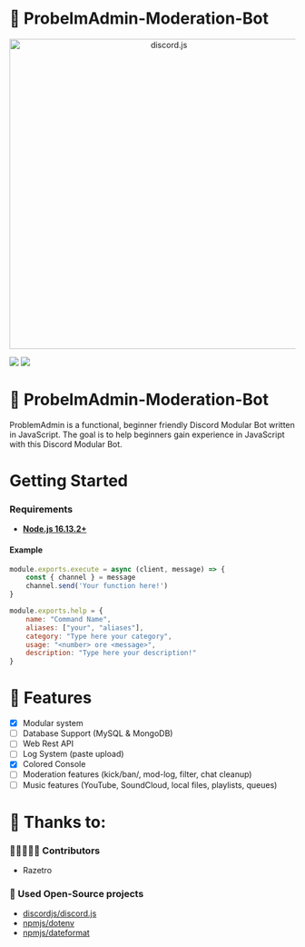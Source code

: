 # 💾 ProbelmAdmin-Moderation-Bot

<div align="center">
    <a href="https://discord.js.org"><img src="https://discord.js.org/static/logo.svg" width="546" alt="discord.js" /></a>
</div>

![](https://img.shields.io/badge/Code-JavaScript-informational?style=flat&logo=javascript&logoColor=white&color=6aa6f8)
![](https://img.shields.io/badge/npm-v.16.13.2-informational?style=flat&logo=npm&logoColor=white&color=6aa6f8)

# 💾 ProbelmAdmin-Moderation-Bot
ProblemAdmin is a functional, beginner friendly Discord Modular Bot written in JavaScript. The goal is to help beginners gain experience in JavaScript with this Discord Modular Bot.

# Getting Started
### Requirements
* [**Node.js 16.13.2+**](https://nodejs.org/en/)

#### Example
```js
module.exports.execute = async (client, message) => {
    const { channel } = message
    channel.send('Your function here!')
}

module.exports.help = {
    name: "Command Name",
    aliases: ["your", "aliases"],
    category: "Type here your category",
    usage: "<number> ore <message>",
    description: "Type here your description!"
}
```

# 📑 Features
- [x] Modular system
- [ ] Database Support (MySQL & MongoDB)
- [ ] Web Rest API
- [ ] Log System (paste upload)
- [x] Colored Console
- [ ] Moderation features (kick/ban/, mod-log, filter, chat cleanup)
- [ ] Music features (YouTube, SoundCloud, local files, playlists, queues)

# 🙏 Thanks to:
### 🧑🏻‍🤝‍🧑🏻 Contributors
* Razetro
### 🚧 Used Open-Source projects
* [discordjs/discord.js](https://github.com/discordjs/discord.js)
* [npmjs/dotenv](https://www.npmjs.com/package/dotenv)
* [npmjs/dateformat](https://www.npmjs.com/package/dateformat)
